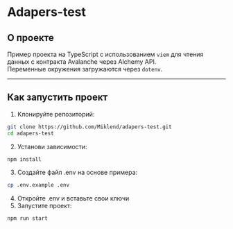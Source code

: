 # Adapers-test

## О проекте

Пример проекта на TypeScript с использованием `viem` для чтения данных с контракта Avalanche через Alchemy API.  
Переменные окружения загружаются через `dotenv`.

---

## Как запустить проект

1. Клонируйте репозиторий:

```bash
git clone https://github.com/Miklend/adapers-test.git
cd adapers-test
```
2. Установи зависимости:
```bash
npm install
```
3. Создайте файл .env на основе примера:
```bash
cp .env.example .env
```
4. Откройте .env и вставьте свои ключи
5. Запустите проект:
```bash
npm run start
```